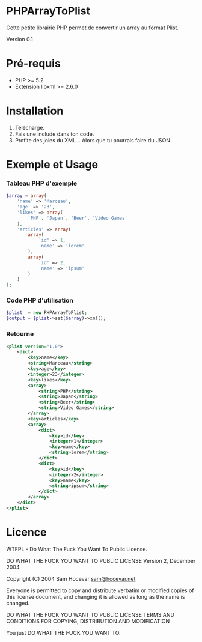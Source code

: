 # PHPArrayToPlist

Cette petite librairie PHP permet de convertir un array au format Plist.

Version 0.1

# Pré-requis

- PHP >= 5.2
- Extension libxml >= 2.6.0

# Installation

1. Télécharge.
2. Fais une include dans ton code.
3. Profite des joies du XML... Alors que tu pourrais faire du JSON.

# Exemple et Usage

### Tableau PHP d'exemple

```php
$array = array(
	'name' => 'Marceau',
	'age' => '23',
	'likes' => array(
		'PHP', 'Japan', 'Beer', 'Video Games'
	),
	'articles' => array(
		array(
			'id' => 1,
			'name' => 'lorem'
		),
		array(
			'id' => 2,
			'name' => 'ipsum'
		)
	)
);
```

### Code PHP d'utilisation

```php
$plist  = new PHPArrayToPlist;
$output = $plist->set($array)->xml();
```

### Retourne

```xml
<plist version="1.0">
	<dict>
		<key>name</key>
		<string>Marceau</string>
		<key>age</key>
		<integer>23</integer>
		<key>likes</key>
		<array>
			<string>PHP</string>
			<string>Japan</string>
			<string>Beer</string>
			<string>Video Games</string>
		</array>
		<key>articles</key>
		<array>
			<dict>
				<key>id</key>
				<integer>1</integer>
				<key>name</key>
				<string>lorem</string>
			</dict>
			<dict>
				<key>id</key>
				<integer>2</integer>
				<key>name</key>
				<string>ipsum</string>
			</dict>
		</array>
	</dict>
</plist>
```

# Licence

WTFPL - Do What The Fuck You Want To Public License.

DO WHAT THE FUCK YOU WANT TO PUBLIC LICENSE Version 2, December 2004

Copyright (C) 2004 Sam Hocevar sam@hocevar.net

Everyone is permitted to copy and distribute verbatim or modified copies of this license document, and changing it is allowed as long as the name is changed.

DO WHAT THE FUCK YOU WANT TO PUBLIC LICENSE TERMS AND CONDITIONS FOR COPYING, DISTRIBUTION AND MODIFICATION

You just DO WHAT THE FUCK YOU WANT TO.
